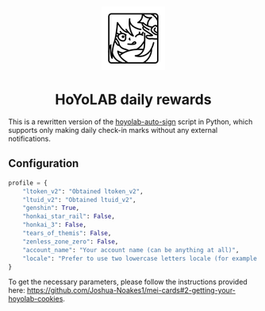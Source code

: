 <div align="center">
    <img width="128" height="128" src="assets/icon.svg" alt="icon">
</div>


<div align="center">

# HoYoLAB daily rewards

</div>

This is a rewritten version of the [hoyolab-auto-sign](https://github.com/canaria3406/hoyolab-auto-sign) script in Python, which supports only making daily check-in marks without any external notifications.

## Configuration

```Python
profile = {
    "ltoken_v2": "Obtained ltoken_v2",
    "ltuid_v2": "Obtained ltuid_v2",
    "genshin": True,
    "honkai_star_rail": False,
    "honkai_3": False,
    "tears_of_themis": False,
    "zenless_zone_zero": False,
    "account_name": "Your account name (can be anything at all)",
    "locale": "Prefer to use two lowercase letters locale (for example: ru)"
}
```

To get the necessary parameters, please follow the instructions provided here: https://github.com/Joshua-Noakes1/mei-cards#2-getting-your-hoyolab-cookies.
